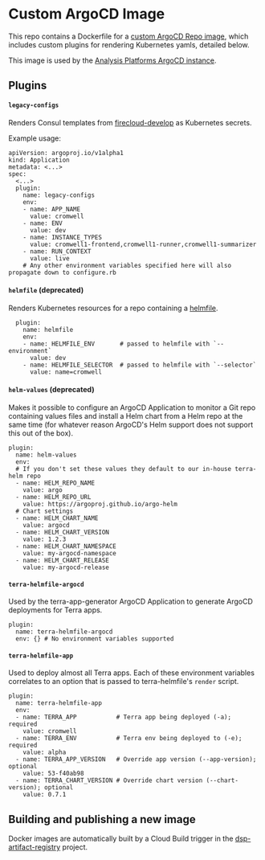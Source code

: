# Custom ArgoCD Image

This repo contains a Dockerfile for a [custom ArgoCD Repo image](https://argoproj.github.io/argo-cd/operator-manual/custom_tools/), which includes custom plugins for rendering Kubernetes yamls, detailed below.

This image is used by the [Analysis Platforms ArgoCD instance](https://ap-argocd.dsp-devops.broadinstitute.org).

## Plugins

#### `legacy-configs`

Renders Consul templates from [firecloud-develop](https://github.com/broadinstitute/firecloud-develop) as Kubernetes secrets.

Example usage:

    apiVersion: argoproj.io/v1alpha1
    kind: Application
    metadata: <...>
    spec:
      <...>
      plugin:
        name: legacy-configs
        env:
        - name: APP_NAME
          value: cromwell
        - name: ENV
          value: dev
        - name: INSTANCE_TYPES
          value: cromwell1-frontend,cromwell1-runner,cromwell1-summarizer
        - name: RUN_CONTEXT
          value: live
        # Any other environment variables specified here will also propagate down to configure.rb


#### `helmfile` (**deprecated**)

Renders Kubernetes resources for a repo containing a [helmfile](https://github.com/roboll/helmfile).

      plugin:
        name: helmfile
        env:
        - name: HELMFILE_ENV       # passed to helmfile with `--environment`
          value: dev
        - name: HELMFILE_SELECTOR  # passed to helmfile with `--selector`
          value: name=cromwell

#### `helm-values` (**deprecated**)

Makes it possible to configure an ArgoCD Application to monitor a Git repo containing values files and install a Helm chart from a Helm repo at the same time (for whatever reason ArgoCD's Helm support does not support this out of the box).

    plugin:
      name: helm-values
      env:
      # If you don't set these values they default to our in-house terra-helm repo
      - name: HELM_REPO_NAME
        value: argo
      - name: HELM_REPO_URL
        value: https://argoproj.github.io/argo-helm
      # Chart settings
      - name: HELM_CHART_NAME
        value: argocd
      - name: HELM_CHART_VERSION
        value: 1.2.3
      - name: HELM_CHART_NAMESPACE
        value: my-argocd-namespace
      - name: HELM_CHART_RELEASE
        value: my-argocd-release

#### `terra-helmfile-argocd`

Used by the terra-app-generator ArgoCD Application to generate ArgoCD deployments for Terra apps.

    plugin:
      name: terra-helmfile-argocd
      env: {} # No environment variables supported

#### `terra-helmfile-app`

Used to deploy almost all Terra apps. Each of these environment variables correlates to an option that is passed to terra-helmfile's `render` script.

    plugin:
      name: terra-helmfile-app
      env:
      - name: TERRA_APP           # Terra app being deployed (-a); required
        value: cromwell
      - name: TERRA_ENV           # Terra env being deployed to (-e); required
        value: alpha
      - name: TERRA_APP_VERSION   # Override app version (--app-version); optional
        value: 53-f40ab98
      - name: TERRA_CHART_VERSION # Override chart version (--chart-version); optional
        value: 0.7.1

## Building and publishing a new image

Docker images are automatically built by a Cloud Build trigger in the [dsp-artifact-registry](https://console.cloud.google.com/cloud-build/triggers?project=dsp-artifact-registry) project.

